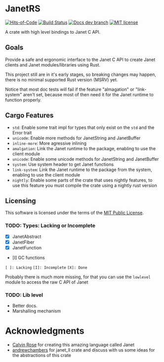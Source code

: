 # JanetRS

[![Hits-of-Code](https://hitsofcode.com/github/grayjack/janetrs?branch=dev)](https://hitsofcode.com/view/github/grayjack/janetrs?branch=dev)
[![Build Status](https://github.com/GrayJack/janetrs/workflows/Check%20and%20Test/badge.svg)](https://github.com/GrayJack/janetrs/actions)
[![Docs dev branch](https://img.shields.io/badge/Docs-dev%20branch-blue)](https://grayjack.github.io/janetrs/janetrs/index.html)
[![MIT license](https://img.shields.io/badge/License-MIT-blue.svg)](./LICENCE)

A crate with high level bindings to Janet C API.

## Goals

Provide a safe and ergonomic interface to the Janet C API to create Janet clients and
Janet modules/libraries using Rust.

This project still are in it's early stages, so breaking changes may happen, there is
no minimal supported Rust version (MSRV) yet.

Notice that most doc tests will fail if the feature "almagation" or "link-system"
aren't set, because most of then need it for the Janet runtime to function properly.

## Cargo Features

-   `std`: Enable some trait impl for types that only exist on the `std` and the Error
    trait
-   `unicode`: Enable more methods for JanetString and JanetBuffer
-   `inline-more`: More agressive inlining
-   `amalgation`: Link the Janet runtime to the package, enabling to use the client
    module
-   `unicode`: Enable some unicode methods for JanetString and JanetBuffer
-   `system`: Use system header to get Janet functions
-   `link-system`: Link the Janet runtime to the package from the system, enabling to
    use the client module
-   `nightly`: Enable some parts of the crate that uses nightly features, to use this
    feature you must compile the crate using a nightly rust version

## Licensing

This software is licensed under the terms of the [MIT Public License](./LICENSE).

### TODO: Types: Lacking or Incomplete

-   [x] JanetAbstract
-   [x] JanetFiber
-   [x] JanetFunction
-   [I] GC functions

`[ ]: Lacking`
`[I]: Incomplete`
`[X]: Done`

Probably there is much more missing, for that you can use the `lowlevel` module to
access the raw C API of Janet

### TODO: Lib level

-   Better docs.
-   Marshalling mechanism

# Acknowledgments

-   [Calvin Rose](https://github.com/bakpakin) for creating this amazing language called Janet
-   [andrewchambers](https://github.com/andrewchambers) for janet_ll crate and discuss with us some ideas for the abstractions of this crate
